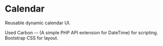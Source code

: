 # Calendar
Reusable dynamic calendar UI.

Used Carbon -- (A simple PHP API extension for DateTime) for scripting. Bootstrap CSS for layout.
